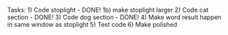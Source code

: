 Tasks:
    1) Code stoplight - DONE!
        1b) make stoplight larger
    2) Code cat section - DONE!
    3) Code dog section - DONE!
    4) Make word result happen in same window as stoplight
    5) Test code
    6) Make polished
